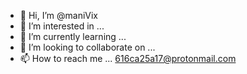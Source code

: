 - 👋 Hi, I’m @maniVix
- 👀 I’m interested in ...
- 🌱 I’m currently learning ...
- 💞️ I’m looking to collaborate on ...
- 📫 How to reach me ... 616ca25a17@protonmail.com


<!---
maniVix/maniVix is a ✨ special ✨ repository because its `README.md` (this file) appears on your GitHub profile.
You can click the Preview link to take a look at your changes.
--->
